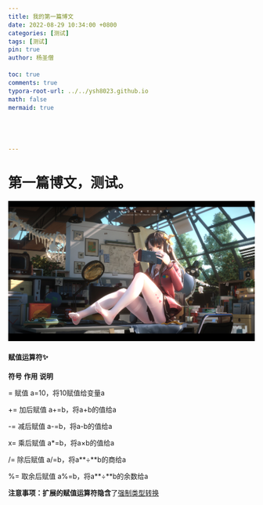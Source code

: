 ```yaml
---
title: 我的第一篇博文
date: 2022-08-29 10:34:00 +0800
categories: [测试]
tags: [测试]
pin: true
author: 杨圣僧

toc: true
comments: true
typora-root-url: ../../ysh8023.github.io
math: false
mermaid: true




---
```


# 第一篇博文，测试。

![g8wvm7](/assets/blog_res/g8wvm7.jpg)

#### **赋值运算符✨**

**符号**         **作用**         **说明**

=           赋值           a=10，将10赋值给变量a

+=         加后赋值    a+=b，将a+b的值给a 

-=          减后赋值    a-=b，将a-b的值给a 

x=        乘后赋值     a*=b，将a×b的值给a

/=          除后赋值     a/=b，将a**÷**b的商给a

%=       取余后赋值  a%=b，将a**÷**b的余数给a

**注意事项：**扩展的赋值运算符**隐含**了<u>强制类型转换</u>

